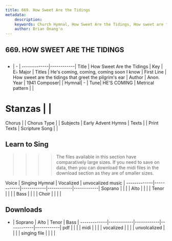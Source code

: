 ```yaml
---
title: 669. How Sweet Are the Tidings
metadata:
    description: 
    keywords: Church Hymnal, How Sweet Are the Tidings, How sweet are the tidings that greet the pilgrim's ear, He's coming, coming, coming soon I know
    author: Brian Onang'o
---
```



## 669. HOW SWEET ARE THE TIDINGS

```txt

```

- |   -  |
-------------|------------|
Title | How Sweet Are the Tidings |
Key | E♭ Major |
Titles | He's coming, coming, coming soon I know |
First Line | How sweet are the tidings that greet the pilgrim's ear |
Author | Anon.
Year | 1941
Composer|  |
Hymnal|  - |
Tune| HE'S COMING |
Metrical pattern | |
# Stanzas |  |
Chorus |  |
Chorus Type |  |
Subjects | Early Advent Hymns |
Texts |  |
Print Texts | 
Scripture Song |  |
  
## Learn to Sing

>>>> The files available in this section have comparatively large sizes. If you need to save on data, then you can download the midi files in the download section as they are of smaller sizes.

Voice |  Singing Hymnal | Vocalized | unvocalized music |
-------------|------------|------------|------------|------------|
Soprano | | | |
Alto | | | |
Tenor | | | |
Bass | | | |
Choir | | | |

## Downloads

- |  Soprano | Alto | Tenor | Bass |
-------------|------------|------------|------------|------------|
pdf | | | |
midi | | | |
vocalized | | | |
unvolcalized | | | |
singing file | | | |
  